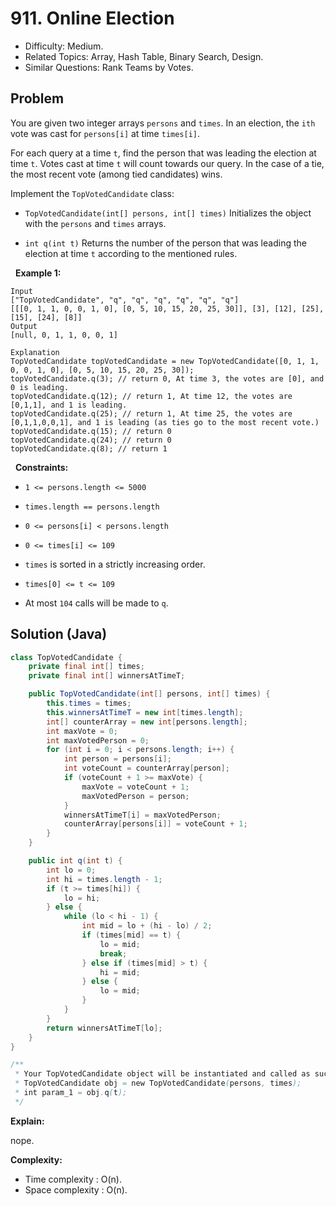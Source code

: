 # 911. Online Election

- Difficulty: Medium.
- Related Topics: Array, Hash Table, Binary Search, Design.
- Similar Questions: Rank Teams by Votes.

## Problem

You are given two integer arrays ```persons``` and ```times```. In an election, the ```ith``` vote was cast for ```persons[i]``` at time ```times[i]```.

For each query at a time ```t```, find the person that was leading the election at time ```t```. Votes cast at time ```t``` will count towards our query. In the case of a tie, the most recent vote (among tied candidates) wins.

Implement the ```TopVotedCandidate``` class:


	
- ```TopVotedCandidate(int[] persons, int[] times)``` Initializes the object with the ```persons``` and ```times``` arrays.
	
- ```int q(int t)``` Returns the number of the person that was leading the election at time ```t``` according to the mentioned rules.


 
**Example 1:**

```
Input
["TopVotedCandidate", "q", "q", "q", "q", "q", "q"]
[[[0, 1, 1, 0, 0, 1, 0], [0, 5, 10, 15, 20, 25, 30]], [3], [12], [25], [15], [24], [8]]
Output
[null, 0, 1, 1, 0, 0, 1]

Explanation
TopVotedCandidate topVotedCandidate = new TopVotedCandidate([0, 1, 1, 0, 0, 1, 0], [0, 5, 10, 15, 20, 25, 30]);
topVotedCandidate.q(3); // return 0, At time 3, the votes are [0], and 0 is leading.
topVotedCandidate.q(12); // return 1, At time 12, the votes are [0,1,1], and 1 is leading.
topVotedCandidate.q(25); // return 1, At time 25, the votes are [0,1,1,0,0,1], and 1 is leading (as ties go to the most recent vote.)
topVotedCandidate.q(15); // return 0
topVotedCandidate.q(24); // return 0
topVotedCandidate.q(8); // return 1

```

 
**Constraints:**


	
- ```1 <= persons.length <= 5000```
	
- ```times.length == persons.length```
	
- ```0 <= persons[i] < persons.length```
	
- ```0 <= times[i] <= 109```
	
- ```times``` is sorted in a strictly increasing order.
	
- ```times[0] <= t <= 109```
	
- At most ```104``` calls will be made to ```q```.



## Solution (Java)

```java
class TopVotedCandidate {
    private final int[] times;
    private final int[] winnersAtTimeT;

    public TopVotedCandidate(int[] persons, int[] times) {
        this.times = times;
        this.winnersAtTimeT = new int[times.length];
        int[] counterArray = new int[persons.length];
        int maxVote = 0;
        int maxVotedPerson = 0;
        for (int i = 0; i < persons.length; i++) {
            int person = persons[i];
            int voteCount = counterArray[person];
            if (voteCount + 1 >= maxVote) {
                maxVote = voteCount + 1;
                maxVotedPerson = person;
            }
            winnersAtTimeT[i] = maxVotedPerson;
            counterArray[persons[i]] = voteCount + 1;
        }
    }

    public int q(int t) {
        int lo = 0;
        int hi = times.length - 1;
        if (t >= times[hi]) {
            lo = hi;
        } else {
            while (lo < hi - 1) {
                int mid = lo + (hi - lo) / 2;
                if (times[mid] == t) {
                    lo = mid;
                    break;
                } else if (times[mid] > t) {
                    hi = mid;
                } else {
                    lo = mid;
                }
            }
        }
        return winnersAtTimeT[lo];
    }
}

/**
 * Your TopVotedCandidate object will be instantiated and called as such:
 * TopVotedCandidate obj = new TopVotedCandidate(persons, times);
 * int param_1 = obj.q(t);
 */
```

**Explain:**

nope.

**Complexity:**

* Time complexity : O(n).
* Space complexity : O(n).
